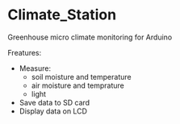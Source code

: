 # Climate_Station
Greenhouse micro climate monitoring for Arduino

Freatures: 
* Measure: 
  * soil moisture and temperature
  * air moisture and temprature
  * light
* Save data to SD card
* Display data on LCD
